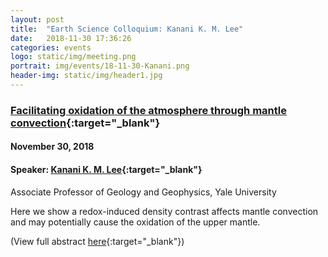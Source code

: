 ```yaml
---
layout: post
title:  "Earth Science Colloquium: Kanani K. M. Lee"
date:   2018-11-30 17:36:26
categories: events
logo: static/img/meeting.png
portrait: img/events/18-11-30-Kanani.png
header-img: static/img/header1.jpg
---
```


### [Facilitating oxidation of the atmosphere through mantle convection](https://www.ldeo.columbia.edu/news-events/events/colloquium/2018-2019-earth-science-colloquium-schedule){:target="_blank"}

#### November 30, 2018

#### Speaker: [Kanani K. M. Lee](https://people.earth.yale.edu/profile/kanani-lee/about){:target="_blank"}
Associate Professor of Geology and Geophysics, Yale University

Here we show a redox-induced density contrast affects mantle
convection and may potentially cause the oxidation of the upper mantle. 

(View full abstract [<i class="fas fa-link"></i> here](https://www.ldeo.columbia.edu/sites/default/files/u45/Kanani%20Lee_0.pdf){:target="_blank"})